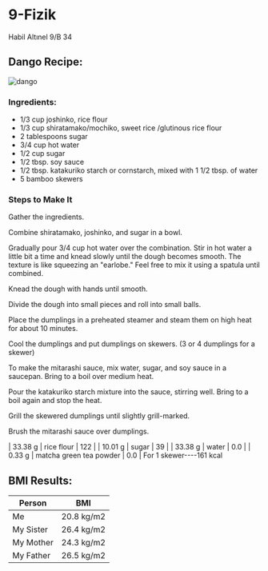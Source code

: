 # 9-Fizik
Habil Altınel 9/B 34
## Dango Recipe:
![dango](https://user-images.githubusercontent.com/62997544/78508088-f05d6200-778c-11ea-8622-9366c841c0bf.jpg)


### Ingredients:
- 1/3 cup joshinko, rice flour
- 1/3 cup shiratamako/mochiko, sweet rice /glutinous rice flour
- 2 tablespoons sugar
- 3/4 cup hot water
- 1/2 cup sugar
- 1/2 tbsp. soy sauce
- 1/2 tbsp. katakuriko starch or cornstarch, mixed with 1 1/2 tbsp. of water
- 5 bamboo skewers

### Steps to Make It
Gather the ingredients.

Combine shiratamako, joshinko, and sugar in a bowl.

Gradually pour 3/4 cup hot water over the combination. Stir in hot water a little bit a time and knead slowly until the dough becomes smooth. The texture is like squeezing an "earlobe." Feel free to mix it using a spatula until combined.

Knead the dough with hands until smooth.

Divide the dough into small pieces and roll into small balls.

Place the dumplings in a preheated steamer and steam them on high heat for about 10 minutes.

Cool the dumplings and put dumplings on skewers. (3 or 4 dumplings for a skewer)

To make the mitarashi sauce, mix water, sugar, and soy sauce in a saucepan. Bring to a boil over medium heat.

Pour the katakuriko starch mixture into the sauce, stirring well. Bring to a boil again and stop the heat.

Grill the skewered dumplings until slightly grill-marked.

Brush the mitarashi sauce over dumplings.


| 33.38 g | rice flour | 122 |
| 10.01 g | sugar | 39 |
| 33.38 g | water | 0.0 |
| 0.33 g | matcha green tea powder | 0.0 |
For 1 skewer----161 kcal 

## BMI Results:
| Person | BMI |
| --- | --- |
| Me | 20.8 kg/m2 |
| My Sister | 26.4 kg/m2 |
| My Mother | 24.3 kg/m2 |
| My Father | 26.5 kg/m2 |
